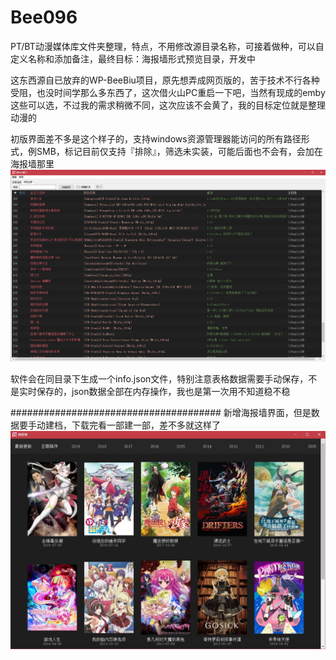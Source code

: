 # Bee096
PT/BT动漫媒体库文件夹整理，特点，不用修改源目录名称，可接着做种，可以自定义名称和添加备注，最终目标：海报墙形式预览目录，开发中

这东西源自已放弃的WP-BeeBiu项目，原先想弄成网页版的，苦于技术不行各种受阻，也没时间学那么多东西了，这次借火山PC重启一下吧，当然有现成的emby这些可以选，不过我的需求稍微不同，这次应该不会黄了，我的目标定位就是整理动漫的

初版界面差不多是这个样子的，支持windows资源管理器能访问的所有路径形式，例SMB，标记目前仅支持『排除』，筛选未实装，可能后面也不会有，会加在海报墙那里
![image](https://github.com/BeeBiu/Bee096/blob/main/%E6%BC%94%E7%A4%BA/%E7%95%8C%E9%9D%A2.png)

软件会在同目录下生成一个info.json文件，特别注意表格数据需要手动保存，不是实时保存的，json数据全部在内存操作，我也是第一次用不知道稳不稳

######################################
新增海报墙界面，但是数据要手动建档，下载完看一部建一部，差不多就这样了
![image](https://github.com/BeeBiu/Bee096/blob/main/%E6%BC%94%E7%A4%BA/%E6%B5%B7%E6%8A%A5%E5%A2%99.JPG)
